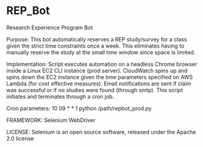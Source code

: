 # REP_Bot
Research Experience Program Bot

Purpose: 
This bot automatically reserves a REP study/survey for a class given the strict time constraints once a week. 
This eliminates having to manually reserve the study at the small time window since space is limited.

Implementation:
Script executes automation on a headless Chrome browser inside a Linux EC2 CLI instance (prod server). 
CloudWatch spins up and spins down the EC2 instance given the time parameters specified on AWS Lambda (for cost effective measures).
Email notifications are sent if claim was successful or if no studies were found (through smtp).
This script initiates and terminates through a cron job.

Cron parameters: 10 09 * * 1 python /path/repbot_prod.py

FRAMEWORK: Selenium WebDriver

LICENSE: Selenium is an open source software, released under the Apache 2.0 license

